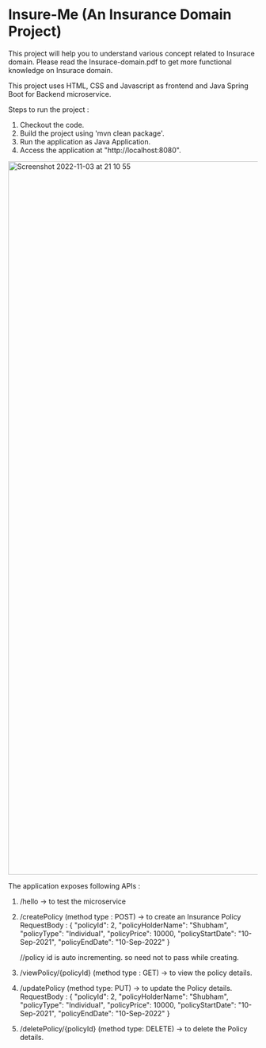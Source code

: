 # Insure-Me (An Insurance Domain Project)

This project will help you to understand various concept related to Insurace domain. Please read the Insurace-domain.pdf to get more functional knowledge on Insurace domain. 

This project uses HTML, CSS and Javascript as frontend and Java Spring Boot for Backend microservice.

Steps to run the project : 
1. Checkout the code.
2. Build the project using 'mvn clean package'.
3. Run the application as Java Application.
4. Access the application at "http://localhost:8080".

<img width="1439" alt="Screenshot 2022-11-03 at 21 10 55" src="https://user-images.githubusercontent.com/114076664/200126590-de9d3dcc-7e21-4e8c-a64a-1dd165dfefcb.png">

The application exposes following APIs : 

1. /hello   -> to test the microservice

2. /createPolicy (method type : POST) -> to create an Insurance Policy
    RequestBody : 
    {
    "policyId": 2,
    "policyHolderName": "Shubham",
    "policyType": "Individual",
    "policyPrice": 10000,
    "policyStartDate": "10-Sep-2021",
    "policyEndDate": "10-Sep-2022"
     }

      //policy id is auto incrementing. so need not to pass while creating.
      
3. /viewPolicy/{policyId} (method type : GET) -> to view the policy details.

4. /updatePolicy (method type: PUT) -> to update the Policy details.
   RequestBody : 
   {
    "policyId": 2,
    "policyHolderName": "Shubham",
    "policyType": "Individual",
    "policyPrice": 10000,
    "policyStartDate": "10-Sep-2021",
    "policyEndDate": "10-Sep-2022"
    }

5. /deletePolicy/{policyId}  (method type: DELETE) -> to delete the Policy details.
